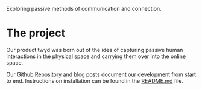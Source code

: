 Exploring passive methods of communication and connection.


# The project
Our product twyd was born out of the idea of capturing passive human interactions in the physical space and carrying them over into the online space.

Our [Github Repository](https://github.com/UWSocialComputing/Left-On-Read-Project) and blog posts document our development from start to end. Instructions on installation can be found in the [README.md](https://github.com/UWSocialComputing/Left-On-Read-Project#readme) file.